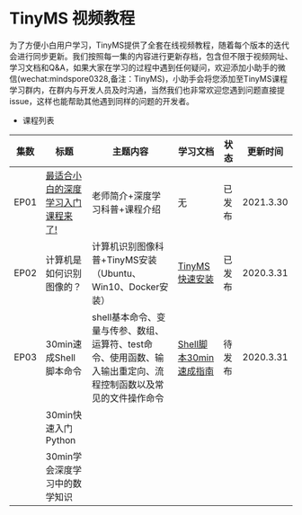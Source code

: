# TinyMS 视频教程

为了方便小白用户学习，TinyMS提供了全套在线视频教程，随着每个版本的迭代会进行同步更新。我们按照每一集的内容进行更新存档，包含但不限于视频网址、学习文档和Q&A，如果大家在学习的过程中遇到任何疑问，欢迎添加小助手的微信(wechat:mindspore0328,备注：TinyMS)，小助手会将您添加至TinyMS课程学习群内，在群内与开发人员及时沟通，当然我们也非常欢迎您遇到问题直接提issue，这样也能帮助其他遇到同样的问题的开发者。

- 课程列表

| 集数 | 标题                                                         | 主题内容                                                     | 学习文档               | 状态   | 更新时间  |
| ---- | ------------------------------------------------------------ | ------------------------------------------------------------ | ---------------------- | ------ | --------- |
| EP01 | [最适合小白的深度学习入门课程来了!](https://www.bilibili.com/video/BV1MB4y1P79S?from=search&seid=16726167859271200054) | 老师简介+深度学习科普+课程介绍                               | 无                     | 已发布 | 2021.3.30 |
| EP02 | 计算机是如何识别图像的？                                     | 计算机识别图像科普+TinyMS安装（Ubuntu、Win10、Docker安装）   | [TinyMS快速安装](https://tinyms.readthedocs.io/zh_CN/latest/quickstart/install.html)         | 已发布 | 2020.3.31 |
| EP03 | 30min速成Shell脚本命令                                       | shell基本命令、变量与传参、数组、运算符、test命令、使用函数、输入输出重定向、流程控制函数以及常见的文件操作命令 | [Shell脚本30min速成指南](https://github.com/tinyms-ai/tinyms/blob/main/tutorials/EP03/30min速成Shell脚本.md) | 待发布 | 2020.3.31 |
|      | 30min快速入门Python                                          |                                                              |                        |        |           |
|      | 30min学会深度学习中的数学知识                                |                                                              |                        |        |           |
